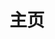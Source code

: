 ﻿---
home: true
icon: home
title: 主页
heroImage: /logo2.svg
bgImage: https://theme-hope-assets.vuejs.press/bg/6-light.svg
bgImageDark: https://theme-hope-assets.vuejs.press/bg/6-dark.svg
bgImageStyle:
  background-attachment: fixed
heroText: Korepi
tagline: 我们提供价格适中、高质量且易于使用的 Korepi 产品！
actions:
  - text: 下载
    icon: lightbulb
    link: ./demo/
    type: primary
  - text: 快速开始
    link: ./start/
  - text: 指南
    link: ./guide/

highlights:
  - header: 超人类体验！
    image: /assets/image/box.svg
    bgImage: https://theme-hope-assets.vuejs.press/bg/3-light.svg
    bgImageDark: https://theme-hope-assets.vuejs.press/bg/3-dark.svg
    highlights:
      - title: 解锁未探索的地点
      - title: 仅需点击几下即可打开地图上的所有宝箱！

  - header: 实用、便捷、与原神互动技术
    description: 独特的功能，免费使用
    image: /assets/image/markdown.svg
    bgImage: https://theme-hope-assets.vuejs.press/bg/2-light.svg
    bgImageDark: https://theme-hope-assets.vuejs.press/bg/2-dark.svg
    bgImageStyle:
      background-repeat: repeat
      background-size: initial
    features:
      - title: 传送
        icon: location-arrow
        details: 在地图/标记/任务之间传送
      - title: 上帝模式
        icon: shield
        details: 使角色无敌
      - title: 攻击修改器（多重打击/目标/动画）
        icon: sword
        details: 允许修改攻击特性，包括多重打击、目标和动画
      - title: 无冷却时间（技能/终极/冲刺/弓）
        icon: clock
        details: 消除各种动作的冷却时间，如技能、终极、冲刺和弓
      - title: 无限体力
        icon: battery-full
        details: 允许角色无限制地使用体力
      - title: 穿墙
        icon: vector-square
        details: 允许角色穿过物体，飞行
      - title: 游戏速度
        icon: tachometer-alt
        details: 允许加快或减缓游戏中的时间流逝
      - title: 愚蠢敌人
        icon: skull
        details: 使敌人变得愚蠢
      - title: 冻结敌人
        icon: snowflake
        details: 将敌人冻结在原地
      - title: 自动摧毁矿石/护盾/杂物/植物
        icon: hammer
        details: 自动摧毁环境中的各种物体
      - title: 自动拾取/打开箱子
        icon: chest
        details: 自动收集战利品并打开箱子
      - title: 拾取范围
        icon: compass
        details: 增加拾取物品的范围
      - title: 自动与 NPC 对话
        icon: comment
        details: 启动与 NPC 的自动对话
      - title: 自动砍树
        icon: tree
        details: 允许角色自动砍树
      - title: 自动烹饪
        icon: utensils
        details: 无需玩家参与，自动烹饪食物
      - title: 吸引怪物
        icon: tornado
        details: 吸引附近各种怪物

  - header: 最新 Bug 修复
    image: /assets/image/features.svg
    bgImage: https://theme-hope-assets.vuejs.press/bg/1-light.svg
    bgImageDark: https://theme-hope-assets.vuejs.press/bg/1-dark.svg
    features:
      - title: 自动选择对话现在稍快
        icon: lightning-bolt
        details: 加快了自动选择对话的速度
      - title: 地图缩放
        icon: search-plus
        details: 增加了地图缩放功能
      - title: 瞬间充能攻击（现在可配置）
        icon: bolt
        details: 现在可以配置瞬间充能攻击
      - title: 跳过对话
        icon: arrow-right
        details: 瞬间跳过对话
      - title: 召唤 NPC
        icon: user
        details: 修复了召唤 NPC 的问题
      - title: 与雕像互动
        icon: hands
        details: 修复了雕像的问题

  - header: 我们的优势
    description: 探索一些我们的
    image: /assets/image/blog.svg
    bgImage: https://theme-hope-assets.vuejs.press/bg/5-light.svg
    bgImageDark: https://theme-hope-assets.vuejs.press/bg/5-dark.svg
    highlights:
      - title: 响应式支持 24/7
        icon: headsets
        details: 我们随时为您提供帮助，白天和黑夜，提供可靠的 24/7 支持。
      - title: 简单易用
        icon: user-friends
        details: 我们的产品设计简单易用，确保用户友好且舒适的体验。
      - title: 安全性
        icon: shield-alt
        details: 我们重视安全性，确保安全访问并保护您的数据。

copyright: false
footer: 版权所有 © 2023 Micah && Kitten。保留所有权利。所有其他商标、截图、标志和版权均为其各自所有者的财产。
---
